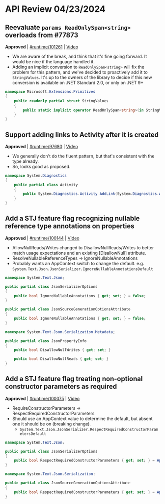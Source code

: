 # API Review 04/23/2024

## Reevaluate `params ReadOnlySpan<string>` overloads from #77873

**Approved** | [#runtime/101261](https://github.com/dotnet/runtime/issues/101261#issuecomment-2073078961) | [Video](https://www.youtube.com/watch?v=RjRvGZODI2k&t=0h0m0s)


* We are aware of the break, and think that it's fine going forward.  It would be nice if the language handled it.
* Adding an implicit conversion to `ReadOnlySpan<string>` will fix the problem for this pattern, and we've decided to proactively add it to `StringValues`.  It's up to the owners of the library to decide if this new conversion is available on .NET Standard 2.0, or only on .NET 9+

```c#
namespace Microsoft.Extensions.Primitives
{
    public readonly partial struct StringValues
    {
        public static implicit operator ReadOnlySpan<string>(in StringValues value);
    }
}
```

## Support adding links to Activity after it is created

**Approved** | [#runtime/97680](https://github.com/dotnet/runtime/issues/97680#issuecomment-2073087554) | [Video](https://www.youtube.com/watch?v=RjRvGZODI2k&t=1h4m5s)


* We generally don't do the fluent pattern, but that's consistent with the type already.
* So, looks good as proposed.

```c#
namespace System.Diagnostics
{
    public partial class Activity
    {
        public System.Diagnostics.Activity AddLink(System.Diagnostics.ActivityLink link);
    }
}
```

## Add a STJ feature flag recognizing nullable reference type annotations on properties

**Approved** | [#runtime/100144](https://github.com/dotnet/runtime/issues/100144#issuecomment-2073212111) | [Video](https://www.youtube.com/watch?v=RjRvGZODI2k&t=1h8m54s)


* AllowNullReads/Writes changed to DisallowNullReads/Writes to better match usage expectations and an existing [DisallowNull] attribute.
* ResolveNullableReferenceTypes => IgnoreNullableAnnotations
* Probably wants an AppContext switch to change the default.  e.g. `System.Text.Json.JsonSerializer.IgnoreNullableAnnotationsDefault`

```c#
namespace System.Text.Json;

public partial class JsonSerializerOptions
{
    public bool IgnoreNullableAnnotations { get; set; } = false;
}

public partial class JsonSourceGenerationOptionsAttribute
{
    public bool IgnoreNullableAnnotations { get; set; } = false;
}

namespace System.Text.Json.Serialization.Metadata;

public partial class JsonPropertyInfo
{
    public bool DisallowNullWrites { get; set; }

    public bool DisallowNullReads { get; set; }
}
```

## Add a STJ feature flag treating non-optional constructor parameters as required

**Approved** | [#runtime/100075](https://github.com/dotnet/runtime/issues/100075#issuecomment-2073231418) | [Video](https://www.youtube.com/watch?v=RjRvGZODI2k&t=1h53m38s)


* RequireConstructorParameters => RespectRequiredConstructorParameters
* Should use an AppContext value to determine the default, but absent one it should be on (breaking change).
  * `System.Text.Json.JsonSerializer.RespectRequiredConstructorParametersDefault`

```c#
namespace System.Text.Json;

public partial class JsonSerializerOptions
{
    public bool RespectRequiredConstructorParameters { get; set; } = AppContext(true);
}

namespace System.Text.Json.Serialization;

public partial class JsonSourceGenerationOptionsAttribute
{
    public bool RespectRequiredConstructorParameters { get; set; } = AppContext(true);
}
```


